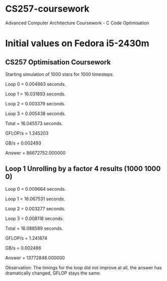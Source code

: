 # CS257-coursework
Advanced Computer Architecture Coursework - C Code Optimisation

# Initial values on Fedora i5-2430m

CS257 Optimisation Coursework
-----------------------------------------
 Starting simulation of 1000 stars for 1000 timesteps.


 Loop 0 = 0.004863 seconds.
 
 Loop 1 = 16.031893 seconds.
 
 Loop 2 = 0.003379 seconds.
 
 Loop 3 = 0.005438 seconds.
 
 Total  = 16.045573 seconds.

 GFLOP/s = 1.245203
 
 GB/s = 0.002493

 Answer = 86672752.000000
 
 
 Loop 1 Unrolling by a factor 4 results (1000 1000 0)
 ----------------------------------------------------
 Loop 0 = 0.009664 seconds.
  
 Loop 1 = 16.067531 seconds.
 
 Loop 2 = 0.003277 seconds.
 
 Loop 3 = 0.008118 seconds.
 
 Total  = 16.088589 seconds.

 GFLOP/s = 1.241874
 
 GB/s = 0.002486

 Answer = 13772848.000000
 
 Observation: The timings for the loop did not improve at all, the answer has dramatically changed, GFLOP stays the same.
